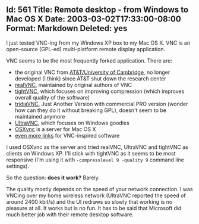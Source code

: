 Id: 561
Title: Remote desktop - from Windows to Mac OS X
Date: 2003-03-02T17:33:00-08:00
Format: Markdown
Deleted: yes
--------------
I just tested VNC-ing from my Windows XP box to my Mac OS X. VNC is an
open-source (GPL-ed) multi-platform remote display application.

VNC seems to be the most frequently forked application. There are:

-   the original VNC from [AT&T/University of
    Cambridge](http://www.uk.research.att.com/vnc/), no longer developed
    (I think) since AT&T shut down the research center
-   [realVNC](http://www.realvnc.com/), maintained by original authors
    of VNC
-   [tightVNC](http://www.tightvnc.com/), which focuses on improving
    compression (which improves overall quality of the software)
-   [tridiaVNC](http://www.tridiavnc.com/), Just Another Version with
    commercial PRO version (wonder how can they do it without breaking
    GPL), doesn't seem to be maintained anymore
-   [UltraVNC](http://ultravnc.sourceforge.net/), which focuses on
    Windows goodies
-   [OSXvnc](http://www.redstonesoftware.com/osxvnc/) is a server for
    Mac OS X
-   [even more links](http://ultravnc.sourceforge.net/links.html) for
    VNC-inspired software

I used OSXvnc as the server and tried realVNC, UltraVNC and tightVNC as
clients on Windows XP. I'll stick with tightVNC as it seems to be most
responsive (I'm using it with `-compresslevel 9 -quality 9` command line
settings).

So the question: **does it work?** Barely.

The quality mostly depends on the speed of your network connection. I
was VNCing over my home wireless network (UltraVNC reported the speed of
around 2400 kbit/s) and the UI redraws so slowly that working is no
pleasure at all. It works but is no fun. It has to be said that
Microsoft did much better job with their remote desktop software.
